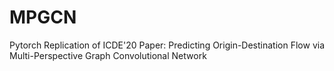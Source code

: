 # MPGCN
Pytorch Replication of ICDE'20 Paper: Predicting Origin-Destination Flow via Multi-Perspective Graph Convolutional Network
